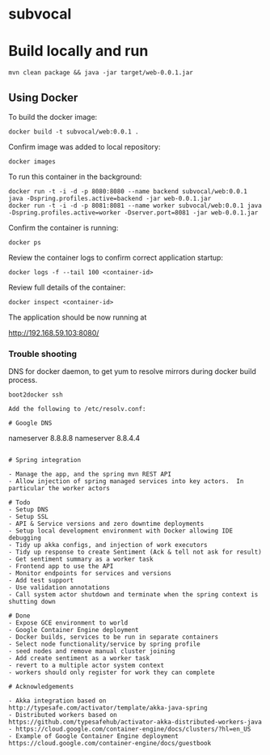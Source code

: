 subvocal
========

# Build locally and run

```
mvn clean package && java -jar target/web-0.0.1.jar
```

## Using Docker

To build the docker image:

```
docker build -t subvocal/web:0.0.1 .
```

Confirm image was added to local repository:

```
docker images
```

To run this container in the background:

```
docker run -t -i -d -p 8080:8080 --name backend subvocal/web:0.0.1 java -Dspring.profiles.active=backend -jar web-0.0.1.jar
docker run -t -i -d -p 8081:8081 --name worker subvocal/web:0.0.1 java -Dspring.profiles.active=worker -Dserver.port=8081 -jar web-0.0.1.jar
```

Confirm the container is running:

```
docker ps
```

Review the container logs to confirm correct application startup:

```
docker logs -f --tail 100 <container-id>
```

Review full details of the container:

```
docker inspect <container-id>
```

The application should be now running at

http://192.168.59.103:8080/

### Trouble shooting
DNS for docker daemon, to get yum to resolve mirrors during docker build process.
```
boot2docker ssh

Add the following to /etc/resolv.conf:

# Google DNS
```
nameserver 8.8.8.8
nameserver 8.8.4.4
```

# Spring integration

- Manage the app, and the spring mvn REST API
- Allow injection of spring managed services into key actors.  In particular the worker actors

# Todo
- Setup DNS
- Setup SSL
- API & Service versions and zero downtime deployments
- Setup local development environment with Docker allowing IDE debugging
- Tidy up akka configs, and injection of work executors
- Tidy up response to create Sentiment (Ack & tell not ask for result)
- Get sentiment summary as a worker task
- Frontend app to use the API
- Monitor endpoints for services and versions
- Add test support
- Use validation annotations
- Call system actor shutdown and terminate when the spring context is shutting down

# Done
- Expose GCE environment to world
- Google Container Engine deployment
- Docker builds, services to be run in separate containers
- Select node functionality/service by spring profile
- seed nodes and remove manual cluster joining
- Add create sentiment as a worker task
- revert to a multiple actor system context
- workers should only register for work they can complete

# Acknowledgements

- Akka integration based on http://typesafe.com/activator/template/akka-java-spring
- Distributed workers based on https://github.com/typesafehub/activator-akka-distributed-workers-java
- https://cloud.google.com/container-engine/docs/clusters/?hl=en_US
- Example of Google Container Engine deployment https://cloud.google.com/container-engine/docs/guestbook

